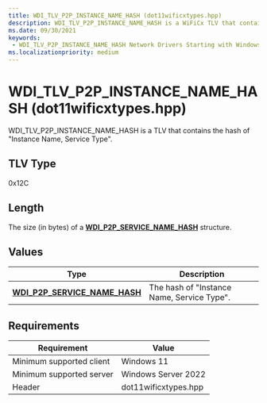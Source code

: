 ```yaml
---
title: WDI_TLV_P2P_INSTANCE_NAME_HASH (dot11wificxtypes.hpp)
description: WDI_TLV_P2P_INSTANCE_NAME_HASH is a WiFiCx TLV that contains the hash of "Instance Name, Service Type".
ms.date: 09/30/2021
keywords:
 - WDI_TLV_P2P_INSTANCE_NAME_HASH Network Drivers Starting with Windows Vista
ms.localizationpriority: medium
---
```


# WDI\_TLV\_P2P\_INSTANCE\_NAME\_HASH (dot11wificxtypes.hpp)


WDI\_TLV\_P2P\_INSTANCE\_NAME\_HASH is a TLV that contains the hash of "Instance Name, Service Type".

 

## TLV Type


0x12C

## Length


The size (in bytes) of a [**WDI\_P2P\_SERVICE\_NAME\_HASH**](/windows-hardware/drivers/ddi/dot11wificxintf/ns-dot11wificxintf-wdi_p2p_service_name_hash) structure.

## Values


| Type                                                                    | Description                                |
|-------------------------------------------------------------------------|--------------------------------------------|
| [**WDI\_P2P\_SERVICE\_NAME\_HASH**](/windows-hardware/drivers/ddi/dot11wificxintf/ns-dot11wificxintf-wdi_p2p_service_name_hash) | The hash of "Instance Name, Service Type". |

 

## Requirements

|Requirement|Value|
|--- |--- |
|Minimum supported client|Windows 11|
|Minimum supported server|Windows Server 2022|
|Header|dot11wificxtypes.hpp|

 

